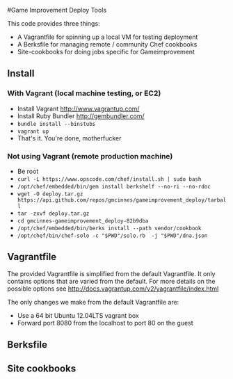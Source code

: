 #Game Improvement Deploy Tools

This code provides three things:

* A Vagrantfile for spinning up a local VM for testing deployment
* A Berksfile for managing remote / community Chef cookbooks
* Site-cookbooks for doing jobs specific for Gameimprovement


## Install

### With Vagrant (local machine testing, or EC2)

* Install Vagrant http://www.vagrantup.com/
* Install Ruby Bundler http://gembundler.com/
* `bundle install --binstubs`
* `vagrant up`
* That's it.  You're done, motherfucker

### Not using Vagrant (remote production machine)

* Be root
* `curl -L https://www.opscode.com/chef/install.sh | sudo bash`
* `/opt/chef/embedded/bin/gem install berkshelf --no-ri --no-rdoc`
* `wget -O deploy.tar.gz https://api.github.com/repos/gmcinnes/gameimprovement_deploy/tarball`
* `tar -zxvf deploy.tar.gz`
* `cd gmcinnes-gameimprovement_deploy-82b9dba`
* `/opt/chef/embedded/bin/berks install --path vendor/cookbook`
* `/opt/chef/bin/chef-solo -c "$PWD"/solo.rb  -j "$PWD"/dna.json`

## Vagrantfile

The provided Vagrantfile is simplified from the default Vagrantfile. It only
contains options that are varied from the default.  For more details on the
possible options see http://docs.vagrantup.com/v2/vagrantfile/index.html

The only changes we make from the default Vagrantfile are:

* Use a 64 bit Ubuntu 12.04LTS vagrant box
* Forward port 8080 from the localhost to port 80 on the guest

## Berksfile

## Site cookbooks

